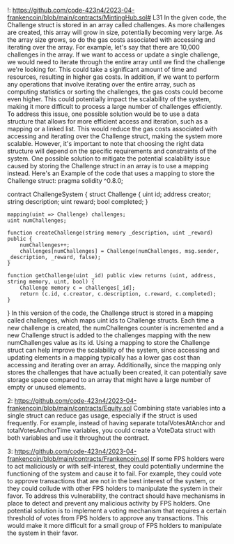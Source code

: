 !:
https://github.com/code-423n4/2023-04-frankencoin/blob/main/contracts/MintingHub.sol# L31
In the given code, the Challenge struct is stored in an array called challenges. As more challenges are created, this array will grow in size, potentially becoming very large. As the array size grows, so do the gas costs associated with accessing and iterating over the array.
For example, let's say that there are 10,000 challenges in the array. If we want to access or update a single challenge, we would need to iterate through the entire array until we find the challenge we're looking for. This could take a significant amount of time and resources, resulting in higher gas costs.
In addition, if we want to perform any operations that involve iterating over the entire array, such as computing statistics or sorting the challenges, the gas costs could become even higher. This could potentially impact the scalability of the system, making it more difficult to process a large number of challenges efficiently.
To address this issue, one possible solution would be to use a data structure that allows for more efficient access and iteration, such as a mapping or a linked list. This would reduce the gas costs associated with accessing and iterating over the Challenge struct, making the system more scalable. However, it's important to note that choosing the right data structure will depend on the specific requirements and constraints of the system.
One possible solution to mitigate the potential scalability issue caused by storing the Challenge struct in an array is to use a mapping instead. Here's an Example of the code that uses a mapping to store the Challenge struct:
pragma solidity ^0.8.0;

contract ChallengeSystem {
    struct Challenge {
        uint id;
        address creator;
        string description;
        uint reward;
        bool completed;
    }
    
    mapping(uint => Challenge) challenges;
    uint numChallenges;
    
    function createChallenge(string memory _description, uint _reward) public {
        numChallenges++;
        challenges[numChallenges] = Challenge(numChallenges, msg.sender, _description, _reward, false);
    }
    
    function getChallenge(uint _id) public view returns (uint, address, string memory, uint, bool) {
        Challenge memory c = challenges[_id];
        return (c.id, c.creator, c.description, c.reward, c.completed);
    }
}
In this version of the code, the Challenge struct is stored in a mapping called challenges, which maps uint ids to Challenge structs. Each time a new challenge is created, the numChallenges counter is incremented and a new Challenge struct is added to the challenges mapping with the new numChallenges value as its id.
Using a mapping to store the Challenge struct can help improve the scalability of the system, since accessing and updating elements in a mapping typically has a lower gas cost than accessing and iterating over an array. Additionally, since the mapping only stores the challenges that have actually been created, it can potentially save storage space compared to an array that might have a large number of empty or unused elements.


2:
https://github.com/code-423n4/2023-04-frankencoin/blob/main/contracts/Equity.sol
Combining state variables into a single struct can reduce gas usage, especially if the struct is used frequently. For example, instead of having separate totalVotesAtAnchor and totalVotesAnchorTime variables, you could create a VoteData struct with both variables and use it throughout the contract.


3:
https://github.com/code-423n4/2023-04-frankencoin/blob/main/contracts/Frankencoin.sol
If some FPS holders were to act maliciously or with self-interest, they could potentially undermine the functioning of the system and cause it to fail. For example, they could vote to approve transactions that are not in the best interest of the system, or they could collude with other FPS holders to manipulate the system in their favor.
To address this vulnerability, the contract should have mechanisms in place to detect and prevent any malicious activity by FPS holders. One potential solution is to implement a voting mechanism that requires a certain threshold of votes from FPS holders to approve any transactions. This would make it more difficult for a small group of FPS holders to manipulate the system in their favor.